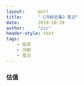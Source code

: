 ```yaml
---
layout:     post
title:      "《冯柳全集》笔记"
date:       2019-10-29
author:     "zzc"
header-style: text
tags:
    - 投资
    - 冯柳
    - 笔记
---
```


### 估值

